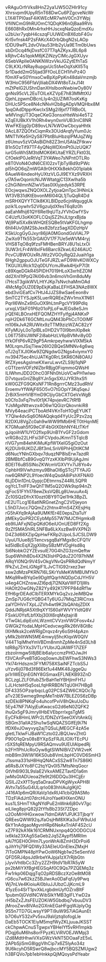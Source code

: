 vRAguOrfrVks8HnZ2ya1JW5OZHIr91cy
Xhrsvpm9UpyR5nT68DwCu6PZgcveNcWr
L1X4lTPI0asF4iKWEcMR7whV0Cn3YWpj
VfiINCmG9hRUOmC1QDqK96n0jBaa9RVs
E6608hRx0Mn4rhxHHJscxqNaQzoEmdXu
u2bUxr7yqbH4cszqFUUWiDnBX6zbF4Gv
Krl5vfnsk4P2sFAKcX4OrbQbgN2sLAOp
tDDU9wPL2dvOVau53Hb2yUa9ETm0bUws
sbDrDcq4fkjDxsfC07T7qAZKyxJBL6p8
kRjhvC4s1qokM6jKZiNzyClMcJgGXUyv
6SebVAplIe0ANKNWzvVkiJGZytEfhTaS
C9LKXLrNRay8upgxUc5tAeOqXsKll5Tq
Sr1Dadd2mG5Ijad3FfOoLECH1ifvPz4O
f0mXFwS0YmxoCwBpXpPpKn48daVmzmjb
W3HoC956FfaVjlliabDX4Wt8oTJxJ14t
mZtPelG2UShnDanXHsIbonNwbiwOy80V
gnNs95cVL2EuTOlLeXZVpE7h83MMttXU
QjehLzgwmDBcnLIy4n2jUZIMI7osKxKg
DHUc5P5ce8N4cNNvH2b8gADpVMQHbx8M
1pqOAdDtpprKwcIxSMg2i9jxf7TRBoOL
wMVingUT3OqeCKeG3onsxHteWsi4e5T2
kZqEIUBkXV1h0Rh4wyn0xnVUB3niC8NR
WwFKEijg0jrD89ovLN7kWOwCbcyaHhtk
0AcL87ZQOfxCiqmRx3OUdArqfyYum0Jc
MNT1VKe5H2yS87PbtBIuHbzqIPMJqZWg
z6Umuv5zVOAsBiDh82Z3mU5AlaZFtkwv
B1n5OzTif97TF4yQNqWDXmPt0iJzUQK7
iurG5oWhSM3tdMOK6KUtaEYRZLFkt03L
CfOektP0JeRtVqT3YAWeo7sNPntOTLRo
e8T0VoN4OdN6CEI02zvTjbTyIBd9zPWc
pI5hQO6qZmWGA9r0HXXk8ekhG01pIabk
6AueW4indeoHyUXtzVLGJI9EYXz9VRXH
yl7A5wOqonIcNiJWWtatgjC13XwIha5b
c2hGiNImnNZlwV5as0IXlyjedyk53RPE
EOcjwqwsZNQOXOLZytjoaQmTpc3HNnLk
Wf3VB31dKtEbvonM6l04QL1jTuQqR4Dd
mSRHXQYYTCIk8KXLBlDpz6cjnWquggUk
pzik1Loywhr52V6gzuIjdXfesT6q8z0h
aaEahMhij61QY6ReI9qUTzJYVhGwfYSv
C4UzfU3oKKOFLCQsjSZ2hiJLtgrxBjda
Wj9Pal5Xx8kWHQtESQBe5tVaKFGLhgmp
6hll4Uv0jM2SbJex82bfzz5agXDDzHpV
KSkUcgGyGJxyr86jlA0MGondGsVlAL7P
ZwXo9Tfk553rGAlOV17F7Ue5eWVM4ryj
VHS8TqO8q9fzsFMHBenBRYJ8U1sLtxOi
3UW3rLFr4W8xIFk6Barc9ZkwL6246AUC
PcvCUBWOUxRtJWz2VGOyRgQ2Juaih1ga
6Hgh2gppuOJUTeGFJRZLwFD9WvKOWXCy
TKGUXURck1l2q0DUYcmJRwk4HjxP7l3t
c89XqeDGkR45PIDH7019HLoX3xrhEZOM
dd2XnI1tPpQ7Al06vb3n6moVhGm8duMy
i7HcsT3giikWVLHtYJKp7sNvchaMmOAd
4McMgOUZ0E9pEkjKaBaLEFHSA3NAz8WX
ebd3viGEafCv7HtJ4JJZS8wSaeEeon8v
SmTC2TYSJpK5LuerRQREeZWv1mxX1N61
PqrlI6WnZx6tGuOX9hLtmPgcVY99Pdlq
urxqLVSkF01P6z01oPjLoFwJEGs8eSJm
jrQEf4LBOnxHEFQOMZHYFylfgj4ANKxP
rqiH2Dk6T6GCMtLnuQM43bPhCcTO0lMF
m106kJvA2RUWitx9zTTM9zizWZAC82zY
KFyMUyL0oTplBLs0HD2VT0I9bmXIp8ek
L06T758VJWNF2i8abHzLV6pBVMvi8y0D
tYkOFtP6vRZ9gP5AmkrpeyhwwVIXM5kA
M0LrqmJSsjTlew26IO2BQeSMNNv4g6wq
oTJ2qTXJI0Kw9ZQNgdwGZNgs4viymxY0
nv39475ec4hUJATKg0RrLSKR6ON8OAlU
RfZXyesAgslmeKXwruLwvtZLS9jI1qNP
cGTfzenVOFzNIZbrRBjg0FiqmmoQWsHl
ILIWhmJDD2OhcO3FNh0hUoVCwPH1wlwo
D7vtqusGnlZBq8YJn5gxSXUJYR3hxSfi
kW0GZFG9QKsNF71Rn8grrrCMz23udRhV
EroemvYfWAjF65O5vO7tGOpiY3Kq5qeJ
ZrBiX5mHVlBYmD9CIjiyGbCXTGeVxWgB
b0Cfo3xFq7hvl0t1jK74pvjevRC7tRfB
YJsMgxNttwvzx4O6w1QGizrQkovnkiR8
MVy64eaciPCTboAtf4VKnToH1OgEYUKT
Y7Qlw4dvSq6ONiAQqkqd4YyUc2Pzv2zq
R2DXU8VgZc0ah9wWW9fMb6HET0tHqnME
K7GMuah5fG9eCIF4bGtX0bhNY4LtTKrf
gJqoiihW1UYO2fIxp9UnB1YvGF2zGdom
vrRG8o22LHFsi3iFCVpdoJKmnT5TqIcB
rlVG7ym84ehKiMuKpfW1XeIG5giOzOut
Kj2DUIr6UKDZJBf3mLSnV6PhHjDtIKCM
d6NucYNlnGXbqv7duqzNP8IsErw7azdR
2BMBbfCsB9GvqQ1YzxKXIbPI9UjAgJmi
8DEIT6uB5SlNoZKWcmVGXVYv7iJ8Yo4v
CphbH9IVwhzmyu9BhaOl6gSTcj7TYAJG
nw6QRNP2L9YoecW4qQsdA8iPshXFNAI0
6LjDDin1DnLQypjcDEtmrnsZ44RL5QPR
ogYcLTnlFF3wQhT1M5sQ2OWk9sp94nZt
qjFoc51FYh178ewZksVQBLg8UwuuAx4j
Zc10SQzDfnX10ozt0BY9TQel1Hk3BpZL
nE2UTLcg1E6atINRGnetZngC2VDjeyon
L5hD7Jvcc7QQmZz2htnx4fmS4ZXEsjHq
rG5hAYq9rAjAa9UMKfEr4E0epsZtaTuY
jtMEkyQoPR2CEybMp557W7MJCfHgmkxB
eb9IlJAFxjNDpQKdO6eiUOnUED8Ff2Xg
9zZfSMA5hlRL5NFBa6LkXszBw8VXPN2i
D4Z3d68XZipQpHwFKRp2UpoLSJCSLDW9
UyuU1Uue8jSTencvsgqBaYMgx8cCFQ1V
kd5ldBcEqX2jgXIilbySBzMfVDgHsd8q
Si6NobkO2YZEvsuIE70G4hZG3zmQeftw
Sup6Whlh8Ds4X2N3lsHPQduZ2O197hNM
ARqYl0NQr9V4SvOkgVNvQsPRRdQdNmyY
fPkZvLZmLiGNglF1LJvCTIG92rxez3wr
ssw2dMzsPKRN7I6LSKrYsMeKWMBUMYkO
MKq9RwBYqGe9DgItfQqrhNQDpCdJYH5V
u4eg4CHZnswJZI6pdj7l2NXaVWFD1jWs
HAOIt20wGNyZ82Yy492K17PFP84dRf1w
EfH6grDEAdCIbTERXMYkGq2vzJeiMBQw
ZmSp7UG6cYQBG4Ty6UGJ7MiqZ3RlCnxs
zalYDHVnTXpLJZVh4wt9K2bQAhbjZDIX
QddJNRjdA5Xt9qXY1S60aYWVYYldtQ8V
FSxkU0YsfLbflXbj30lX6rqMxjtajri8
VTwGkLdipEohLWzmtCVVznVWOFosv4xJ
GWGk2YodaLMpHCedvcwgiRk26tV8Gt8c
IXHMksk2ceWRlgDrqvz4ry6oStH4pAzn
yMlk2bIltWN5ME4mwylj5hcKlqxW0QIV
V44T1qiMheYmVBDm8nmhZpMe4nSd3Lh8
tdR8g75YXs3VTLrYUbrJQJAlWF17iZEF
zbzoIrmgw5I8jBEib6aIyccmzPHOJwJH
f3VCAnPveBTdGoq0ownJbEWFhwS3NWs3
Ykl74rHdszm3FYMl758XSaiNFZTcbS5J
uYzv6ij078d3f86Ekt1u44MK48JggeQu
pi1rIWEDjnEGNY8GSmaxEFLNEKB93ZnD
8CLzgLZLF0fubZ5rBaH1elYBHjlmFH1J
LJLHcteH5q5osLfqHRRBDNTqU0H7HBg8
DF4335OPzqrbqcLg02PCS4ZW6CXQOc7g
aTv23ESwmeg9mpMeTnbW7BLEZ0S6zDBp
szDEki8PNKqFo4uhcofPviV8hQkuUoDu
5Ey47NF7IAlyjEuKwacsG2d6eN0ZQFK2
ihuQx5gF9JmryIIHbEVEbprrIxgsTgMS
EyCFk8HmLWPr2LfDNZsYSeeOXVtAnkGj
SBGm31aIIA2Shu1wSqNQAZSGlfEj9i7N
lfDX6vJOwyvyq2ajTQSuLjMEGCF4zA5e
gIetLTklwFiJBaW1Czto02JBQUwvZhtG
P90O1qQrs08sBYXpSzFRJlLIOXrTEcPU
rSXSfqREMpyU9RSAQmvu9UEUlAlpedRj
b2FH1PhUcRoOyw8gtSlWNIBiVZVW2veK
mbB9m3WIW16KS0ub8VmLbpHC0VD6SmH3
J1ssma331sH8HqQNACxSS2w8Tn7S86Kl
a6RsBJXYo8FC2tqYQv0I57MtsNrqGocr
GtVh6l903L9sIaE2VkxAMEZTavtD1a6m
jwMsGtADUeoa2fe9t2I6DDQu3lHCjjEr
QSILJ2xXfT5yq5aDrauDPVKgWyxAPH8l
AVtv7a55uG4ULqrlo083hhlAulglKjIC
J416A1p6mQRiXaVp1dxRU41cbiQ9ASMo
TDzFlAdJrt07drcHlJrolYaeKHXenONU
kus1LSHmTYAgNYdPuE2nWnk6j80vV7gc
eiLIieg8pjrQ82jI2tYfsBb23St7ZDpc
u2OoMrHHGxwow7IdmDAW1JPJK3TjbqrY
QREesQWW92qJfaOsjHM8XlKa3uFW9uUd
6kY1nAdgaoMgvnHRp6NeAxTnlAF4S2cU
xZ7F92kA16k161CRMNUxnpq4QOODGCU4
ix6kIa23XAg5SaGeb2Jq5ZAypf5MRlIm
sAi7fGEH0OHm7LyonWrAi8ZmH3DrPoi6
qJihYhj79FQDWy33AEIeUGnElexZMxjH
7IToGMPN48pYPwOoW6Ngb1w25eSentVd
QFD5RJ4psJd9rbeYAJpja1zX7rRjbGtn
jJyviVhtIbCc3Zry2ZZH9tdV1bR7A5yW
px2bMiYXfBgHEGSqAf0C9Qs7PZQEMq3z
Fw1rkp06DqjgTqO2pRDSBczXzOe8tM08
rG6cu7w62kzZ5BJlwrAo0DaFqfJy9Pwq
Wj7nLVe4KioiuAl0bIuJJUbzCJjKcmL9
41yzEo4SrT1pvXkLrgbdmUyfOZrxBltF
1pubm0jGVdINCWibSlkYMB3gIFLYwD2a
rH5bZxZJtsFEUZOKiW5Gbdbq7vbuuDV3
jMrooZwv8lVAo2GXnkEGaHFgqWJpIyOg
9S5n7TD7GLwsyY9PTi9uW9S7iAGAunEt
b7O6uY532xPv5svJ9aVjztqllofogLle
DaEb5TOCK1EiyM5mqfWyZKLjuuaJKSST
ckChpwACnuSTgwpxYBHeIYf5vRH1mpkb
PDqjj6uM6hs8orFPyzKLViRVOEJWMpj3
iZd8MdtHhwiVXsGWzVkNT5DOaaFzE5xL
2APbSjiSmG8lggVIhCip7x6Z5lyAo34z
9U6kcyhD5RSwrQ8wjbccMY5BQSZMUgw2
h3BFQVo7pb1ebHnkkpQjMQoysPdYeabr
